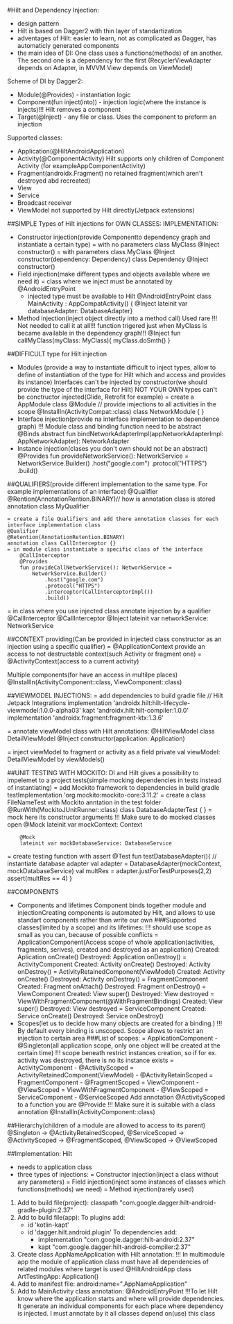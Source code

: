 #Hilt and Dependency Injection:
   - design pattern
   - Hilt is based on Dagger2 with thin layer of standartization
   - adventages of Hilt: easier to learn, not as complicated as Dagger, has automaticly generated components
   - the main idea of DI: One class uses a functions(methods) of an another. The second one is a dependency for the first
     (RecyclerViewAdapter depends on Adapter, in MVVM View depends on ViewModel)

  Scheme of DI by Dagger2:
  - Module(@Provides) - instantiation logic
  - Component(fun inject(into)) - injection logic(where the instance is injects)!!! Hilt removes a component
  - Target(@Inject) - any file or class. Uses the component to preform an injection

  Supported classes:
  - Application(@HiltAndroidApplication)
  - Activity(@ComponentActivity) Hilt supports only children of Component Activity (for exampleAppComponentActivity)
  - Fragment(androidx.Fragment) no retained fragment(which aren't destroyed abd recreated)
  - View
  - Service
  - Broadcast receiver
  - ViewModel not supported by Hilt directly(Jetpack extensions)

##SIMPLE Types of Hilt injections for OWN CLASSES:
   IMPLEMENTATION:
  - Constructor injection(provide Componentto dependency graph and instantiate a certain type)
     = with no parameters class MyClass @Inject constructor()
     = with parameters class MyClass @Inject constructor(dependency: Dependency)
		       class Dependency	 @Inject constructor()
  - Field injection(make different types and objects available where we need it)
     = class where we inject must be annotated by @AndroidEntryPoint
     - injected type must be available to Hilt
	@AndroidEntryPoint
	class MainActivity  : AppCompatActivity() {
           @Inject lateinit var databaseAdapter: DatabaseAdapter}
  - Method injection(inject object directly into a method call) Used rare
    !!! Not needed to call it at all!!! function trigered just when MyClass is became available in the dependency graph!!!
	@Inject
	fun callMyClass(myClass: MyClass){
	   myClass.doSmth()
	}

##DIFFICULT type for Hilt injection
  - Modules (provide a way to instantiate difficult to inject types, allow to define of instantiation of the type for Hilt which and access and provides its instance)
    Interfaces can't be injected by constructor(we should provide the type of the interface for Hilt)
    NOT YOUR OWN types can't be conctructor injected(Glide, Retrofit for example)
   = create a AppModule class
	@Module
	// provide imjections to all activities in the scope
	@InstallIn(ActivityCompat::class)
	class NetworkModule {
	}
  - Interface injection(provide na interface implementation to dependence graph)
	!!! Module class and binding function need to be abstract        
	@Binds
   	abstract fun bindNetworkAdapterImpl(appNetworkAdapterImpl: AppNetworkAdapter): NetworkAdapter
  - Instance injection(clases you don't own should not be an abstract)
	@Provides
   	fun provideNetworkService(): NetworkService =
        	NetworkService.Builder()
            	.host("google.com")
            	.protocol("HTTPS")
            	.build()

##QUALIFIERS(provide different implementation to the same type. For example implementations of an interface)
	@Qualifier
	@Rention(AnnotationRention.BINARY)// how is annotation class is stored
	annotation class MyQualifier

    = create a file Qualifiers and add there annotation classes for each interface implementation class
	@Qualifier
	@Retention(AnnotationRetention.BINARY)
	annotation class CallInterceptor {}
    = in module class instantiate a specific class of the interface
    	@CallInterceptor
    	@Provides
    	fun provideCallNetworkService(): NetworkService =
        	NetworkService.Builder()
            	.host("google.com")
            	.protocol("HTTPS")
            	.interceptor(CallInterceptorImpl())
            	.build()
   = in class where you use injected class annotate injection by a qualifier @CallInterceptor
    	@CallInterceptor
    	@Inject lateinit var networkService: NetworkService

##CONTEXT providing(Can be provided in injected class constructor as an injection using a specific qualifier)
	= @ApplicationContext provide an access to not destructable context(such Activity or fragment one)
	= @ActivityContext(access to a current activity)

   Multiple components(for have an access in multilpe places)
	@InstallIn(ActivityComponent::class, ViewComponent::class)
	
##VIEWMODEL INJECTIONS:
   = add dependencies to build gradle file
	// Hilt Jetpack Integrations
   	implementation 'androidx.hilt:hilt-lifecycle-viewmodel:1.0.0-alpha03'
    	kapt 'androidx.hilt:hilt-compiler:1.0.0'
    	implementation 'androidx.fragment:fragment-ktx:1.3.6'

  = annotate viewModel class with Hilt annotations:
	@HiltViewModel
	class DetailViewModel @Inject constructor(application: Application)

  = inject viewModel to fragment or activity as a field
	private val viewModel: DetailViewModel by viewModels()

##UNIT TESTING WITH MOCKITO:
  DI and Hilt gives a possibility to impelemet to a project tests(simple mocking dependencies in tests instead of instantiating)
  = add Mockito framework to dependencies in build gradle
	testImplementation 'org.mockito:mockito-core:3.11.2'
  = create a class FileNameTest with Mockito anntation in the test folder
	@RunWith(MockitoJUnitRunner::class)
	class DatabaseAdapterTest {
	}
  = mock here its constructor arguments !!! Make sure to do mocked classes open
    	@Mock
    	lateinit var mockContext: Context
    
    	@Mock
    	lateinit var mockDatabaseService: DatabaseService

  = create testing function with assert
	@Test
    	fun testDatabaseAdapter(){
        	// instantiate database adapter
        	val adapter = DatabaseAdapter(mockContext, mockDatabaseService)
        	val multRes = adapter.justForTestPurposes(2,2)
        	assert(multRes == 4)
    }

##COMPONENTS
  - Components and lifetimes
    Component binds together module and injectionCreating components is automated by Hilt, and allows to use standart components rather than write our own
	###Supported classes(limited by a scope) and its lifetimes:
	!!! should use scope as small as you can, because of possible conflicts
	  = ApplicationComponent(Access scope of whole application(activities, fragments, serives), created and destroyed as an application)
	    Created: Aplication onCreate() Destroyed: Application onDestroy()
	  = ActivityComponent
	    Created: Activity onCreate() Destroyed: Activity onDestroy()
	  = ActivityRetainedComponent(ViewModel)
	    Created: Activity onCreate() Destroyed: Activity onDestroy()
	  = FragmentComponent
	    Created: Fragment onAttach() Destroyed: Fragment onDestroy()
	  = ViewComponent
	    Created: View super() Destroyed: View destroyed
	  = ViewWithFragmentComponent(@WithFragmentBindings)
	    Created: View super() Destroyed: View destroyed
	  = ServiceComponent
	    Created: Service onCreate() Destroyed: Service onDestroy()
  - Scopes(let us to decide how many objects are created for a binding.)
    !!! By default every binding is unscoped. Scope allows to restrict an injection to certain area
	###List of scopes:
	  = ApplicationComponent - @Singleton(all application scope, only one object will be created at the certain time)
	   !!! scope beneath restrict instances creation, so if for ex. activity was destroyed, there is no its instance exists
	  = ActivityComponent - @ActivityScoped
	  = ActivityRetainedComponent(ViewModel) - @ActivityRetainScoped
	  = FragmentComponent - @FragmentScoped
	  = ViewComponent - @ViewScoped
	  = ViewWithFragmentComponent - @ViewScoped
	  = ServiceComponent - @ServiceScoped
     Add annotation @ActivityScoped to a function you are @Provide
	!!! Make sure it is suitable with a class annotation @InstallIn(ActivityComponent::class)
	
##Hierarchy(children of a module are allowed to access to its parent)
	@Singleton -> @ActivityRetainedScoped, @ServiceScoped -> @ActivityScoped -> @FragmentScoped, @ViewScoped -> @ViewScoped
   
 ##Implementation: Hilt
  - needs to application class
  - three types of injections:
   = Constructor injection(inject a class without any parameters)
   = Field injection(inject some instances of classes which functions(methods) we need)
   = Method injection(rarely used)

1. Add to build file(project):
   classpath "com.google.dagger:hilt-android-gradle-plugin:2.37"
2. Add to build file(app):
   To plugins add:
    - id 'kotlin-kapt'
    - id 'dagger.hilt.android.plugin'
   To dependencies add:
      - implementation "com.google.dagger:hilt-android:2.37"
      - kapt "com.google.dagger:hilt-android-compiler:2.37"
3. Create class AppNameApplication with Hilt annotation:
    !!! In multimodule app the module of application class must have all dependencies of related modules where target is used
    @HiltAndroidApp
    class ArtTestingApp: Application()
4. Add to manifest file:
    android:name=".AppNameApplication"
5. Add to MainActivity class annotation: @AndroidEntryPoint
   !!!To let Hilt know where the application starts and where will provide dependencies. It generate an individual components
   for each place where dependency is injected. I must annotate by it all classes depend on(use) this class

